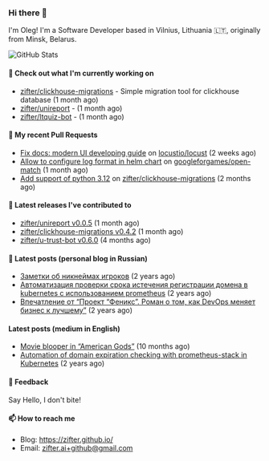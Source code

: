 ### Hi there 👋

I'm Oleg! I'm a Software Developer based in Vilnius, Lithuania 🇱🇹, originally from Minsk, Belarus.

![GitHub Stats](https://github-readme-stats.vercel.app/api?username=zifter&count_private=true&theme=tokyonight&show_icons=true)

#### 👷 Check out what I'm currently working on

- [zifter/clickhouse-migrations](https://github.com/zifter/clickhouse-migrations) - Simple migration tool for clickhouse database (1 month ago)
- [zifter/unireport](https://github.com/zifter/unireport) -  (1 month ago)
- [zifter/ltquiz-bot](https://github.com/zifter/ltquiz-bot) -  (1 month ago)

#### 🔨 My recent Pull Requests

- [Fix docs: modern UI developing guide](https://github.com/locustio/locust/pull/2446) on [locustio/locust](https://github.com/locustio/locust) (2 weeks ago)
- [Allow to configure log format in helm chart](https://github.com/googleforgames/open-match/pull/1600) on [googleforgames/open-match](https://github.com/googleforgames/open-match) (1 month ago)
- [Add support of python 3.12](https://github.com/zifter/clickhouse-migrations/pull/19) on [zifter/clickhouse-migrations](https://github.com/zifter/clickhouse-migrations) (2 months ago)

#### 🚀 Latest releases I've contributed to
- [zifter/unireport v0.0.5](https://github.com/zifter/unireport/releases/tag/v0.0.5) (1 month ago)
- [zifter/clickhouse-migrations v0.4.2](https://github.com/zifter/clickhouse-migrations/releases/tag/v0.4.2) (1 month ago)
- [zifter/u-trust-bot v0.6.0](https://github.com/zifter/u-trust-bot/releases/tag/v0.6.0) (4 months ago)

#### 📄 Latest posts (personal blog in Russian)
- [Заметки об никнеймах игроков](https://zifter.github.io/offtopic/gamedev/2021/12/10/nicknames-in-games.html) (2 years ago)
- [Автоматизация проверки срока истечения регистрации домена в kubernetes с использованием prometheus](https://zifter.github.io/devops/2021/09/12/domain-expiration-prometheus-exporter.html) (2 years ago)
- [Впечатление от “Проект “Феникс”. Роман о том, как DevOps меняет бизнес к лучшему”](https://zifter.github.io/offtopic/2021/01/09/fenix-book-review.html) (2 years ago)

#### Latest posts (medium in English)
- [Movie blooper in “American Gods”](https://medium.com/@zifter/movie-blooper-in-american-gods-aee3b286b899?source=rss-766601af1f16------2) (10 months ago)
- [Automation of domain expiration checking with prometheus-stack in Kubernetes](https://medium.com/@zifter/automation-of-domain-expiration-checking-with-prometheus-stack-in-kubernetes-ea4e4571f5b4?source=rss-766601af1f16------2) (2 years ago)

#### 💬 Feedback

Say Hello, I don't bite!

#### 📫 How to reach me

- Blog: https://zifter.github.io/
- Email: zifter.ai+github@gmail.com
